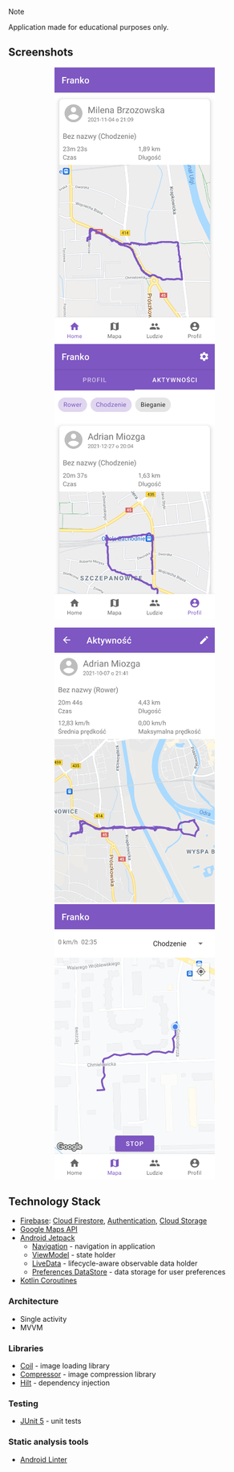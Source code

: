 > [!NOTE]
> Application made for educational purposes only.

## Screenshots

<p align="middle">
  <img src="/assets/Screenshots/Screenshot1.png" width="320"/>
  <img src="/assets/Screenshots/Screenshot2.png" width="320"/>
</p>

<p align="middle">
  <img src="/assets/Screenshots/Screenshot3.png" width="320"/>
  <img src="/assets/Screenshots/Screenshot4.png" width="320"/>
</p>

## Technology Stack

- [Firebase](https://firebase.google.com/): [Cloud Firestore](https://firebase.google.com/products/realtime-database), [Authentication](https://firebase.google.com/products/auth), [Cloud Storage](https://firebase.google.com/products/storage)
- [Google Maps API](https://developers.google.com/maps)
- [Android Jetpack](https://developer.android.com/jetpack)
  - [Navigation](https://developer.android.com/guide/navigation) - navigation
    in application
  - [ViewModel](https://developer.android.com/topic/libraries/architecture/viewmodel) - state holder
  - [LiveData](https://developer.android.com/topic/libraries/architecture/livedata) - lifecycle-aware observable data holder
  - [Preferences DataStore](https://developer.android.com/topic/libraries/architecture/datastore) - data storage for user preferences
- [Kotlin Coroutines](https://kotlinlang.org/docs/coroutines-guide.html)

### Architecture

- Single activity
- MVVM

### Libraries

- [Coil](https://github.com/coil-kt/coil) - image loading library
- [Compressor](https://github.com/zetbaitsu/Compressor) - image compression
  library
- [Hilt](https://developer.android.com/training/dependency-injection/hilt-android) - dependency injection

### Testing

- [JUnit 5](https://junit.org/junit5/) - unit tests

### Static analysis tools

- [Android Linter](https://developer.android.com/studio/write/lint)
